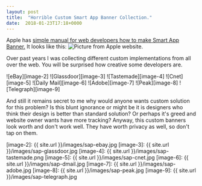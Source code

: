 ```yaml
---
layout: post
title:  "Horrible Custom Smart App Banner Collection."
date:  2018-01-23T17:18+0000
---
```


Apple has [simple manual for web developers how to make Smart App Banner.][1] It looks like this:
![Picture from Apple website.][image-1]

Over past years I was collecting different custom implementations from all over the web. You will be surprised how creative some developers are.

![eBay][image-2]
![Glassdoor][image-3]
![Tastemade][image-4]
![Cnet][image-5]
![Daily Mail][image-6]
![Adobe][image-7]
![Peak][image-8]
![Telegraph][image-9]

And still it remains secret to me why would anyone wants custom solution for this problem? Is this blunt ignorance or might be it is designers who think their design is better than standard solution? Or perhaps it's greed and website owner wants have more tracking? Anyway, this custom banners look worth and don't work well. They have worth privacy as well, so don't tap on them.

[image-2]:  {{ site.url }}/images/sap-ebay.jpg
[image-3]:  {{ site.url }}/images/sap-glassdoor.jpg
[image-4]:  {{ site.url }}/images/sap-tastemade.png
[image-5]:  {{ site.url }}/images/sap-cnet.jpg
[image-6]:  {{ site.url }}/images/sap-dmail.jpg
[image-7]:  {{ site.url }}/images/sap-adobe.jpg
[image-8]:  {{ site.url }}/images/sap-peak.jpg
[image-9]:  {{ site.url }}/images/sap-telegraph.jpg

[1]:	https://developer.apple.com/library/content/documentation/AppleApplications/Reference/SafariWebContent/PromotingAppswithAppBanners/PromotingAppswithAppBanners.html

[image-1]:	https://developer.apple.com/library/content/documentation/AppleApplications/Reference/SafariWebContent/Art/smartbanner_2x.png "Smart App Banner"